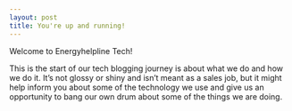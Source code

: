 ```yaml
---
layout: post
title: You're up and running!
---
```

Welcome to Energyhelpline Tech!

This is the start of our tech blogging journey is about what we do and how we do it. It’s not glossy or shiny and isn’t meant as a sales job, but it might help inform you about some of the technology we use and give us an opportunity to bang our own drum about some of the things we are doing.
